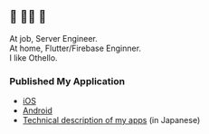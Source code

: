 ## 🍵 🧘‍♂️ 🍵
At job, Server Engineer.  
At home, Flutter/Firebase Enginner.  
I like Othello.

### Published My Application
- [iOS](https://apps.apple.com/jp/developer/shimizu-naoki/id1308323177)
- [Android](https://play.google.com/store/apps/developer?id=Naoki+Shimizu&hl=ja)
- [Technical description of my apps](https://done-sensuikan1973.com/programming) (in Japanese)

